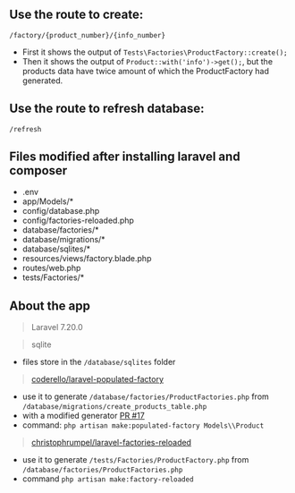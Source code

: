 ## Use the route to create:
`/factory/{product_number}/{info_number}`

- First it shows the output of `Tests\Factories\ProductFactory::create();`
- Then it shows the output of `Product::with('info')->get();`, but the products data have twice amount of which the ProductFactory had generated.

## Use the route to refresh database:
`/refresh`

## Files modified after installing laravel and composer
- .env
- app/Models/*
- config/database.php
- config/factories-reloaded.php
- database/factories/*
- database/migrations/*
- database/sqlites/*
- resources/views/factory.blade.php
- routes/web.php
- tests/Factories/*

## About the app

> Laravel 7.20.0

> sqlite
- files store in the `/database/sqlites` folder
> [coderello/laravel-populated-factory](https://github.com/coderello/laravel-populated-factory) 
- use it to generate `/database/factories/ProductFactories.php` from `/database/migrations/create_products_table.php`
- with a modified generator [PR #17](https://github.com/coderello/laravel-populated-factory/pull/17)
- command: `php artisan make:populated-factory Models\\Product`
> [christophrumpel/laravel-factories-reloaded](https://github.com/christophrumpel/laravel-factories-reloaded)
- use it to generate `/tests/Factories/ProductFactory.php` from `/database/factories/ProductFactories.php`
- command `php artisan make:factory-reloaded`